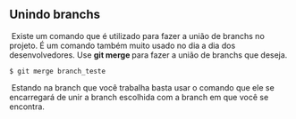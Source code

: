 ## Unindo branchs

​	Existe um comando que é utilizado para fazer a união de branchs no projeto. É um comando também muito usado no dia a dia dos desenvolvedores. Use **git merge <nome>** para fazer a união de branchs que deseja.

```
$ git merge branch_teste
```

​	Estando na branch que você trabalha basta usar o comando que ele se encarregará de unir a branch escolhida com a branch em que você se encontra.